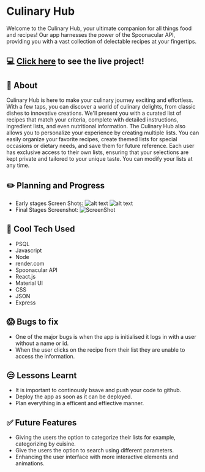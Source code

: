 # Culinary Hub 

Welcome to the Culinary Hub, your ultimate companion for all things food and recipes! Our app harnesses the power of the Spoonacular API, providing you with a vast collection of delectable recipes at your fingertips.

## :computer: [Click here](https://culinary-hub-2.onrender.com) to see the live project!

## :page_facing_up: About

Culinary Hub is here to make your culinary journey exciting and effortless. With a few taps, you can discover a world of culinary delights, from classic dishes to innovative creations. We'll present you with a curated list of recipes that match your criteria, complete with detailed instructions, ingredient lists, and even nutritional information. The Culinary Hub also allows you to personalize your experience by creating multiple lists. You can easily organize your favorite recipes, create themed lists for special occasions or dietary needs, and save them for future reference.  Each user has exclusive access to their own lists, ensuring that your selections are kept private and tailored to your unique taste. You can modify your lists at any time.

## :pencil2: Planning and Progress

- Early stages Screen Shots:
  ![alt text](https://drive.google.com/file/d/15__xCUFAQx0sNt1WpLK3O6nLp8vgnakD/view?usp=drive_link) 
  ![alt text](https://drive.google.com/file/d/1hRzWEqVlVkNRL4VpkdaDp-wQi4YfDB77/view?usp=drive_link)
- Final Stages Screenshot:
  ![ScreenShot](https://drive.google.com/file/d/1em_r6i-GjdkBprpXgrVu7chAaClzDNR6/view?usp=drive_link)  


## :rocket: Cool Tech Used

- PSQL
- Javascript
- Node
- render.com
- Spoonacular API
- React.js
- Material UI
- CSS
- JSON
- Express

## :scream: Bugs to fix

- One of the major bugs is when the app is initialised it logs in with a user without a name or id. 
- When the user clicks on the recipe from their list they are unable to access the information. 


## :unamused: Lessons Learnt

- It is important to continously bsave and push your code to github. 
- Deploy the app as soon as it can be deployed. 
- Plan everything in a efficent and effiective manner.

## :white_check_mark: Future Features

- Giving the users the option to categorize their lists for example, categorizing by cuisine.  
- Give the users the option to search using different parameters. 
- Enhancing the user interface with more interactive elements and animations.